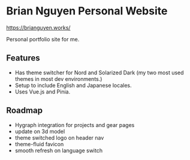 # Brian Nguyen Personal Website

https://brianguyen.works/

Personal portfolio site for me.

## Features
- Has theme switcher for Nord and Solarized Dark (my two most used themes in most dev environments.)
- Setup to include English and Japanese locales.
- Uses Vue.js and Pinia.

## Roadmap
- Hygraph integration for projects and gear pages
- update on 3d model
- theme switched logo on header nav
- theme-fluid favicon
- smooth refresh on language switch
